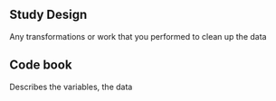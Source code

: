 ## Study Design
Any transformations or work that you performed to clean up the data



## Code book
Describes the variables, the data
